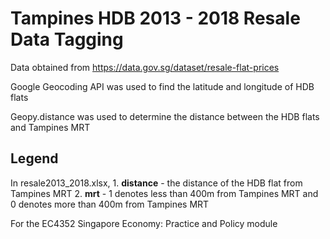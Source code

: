 # Tampines HDB 2013 - 2018 Resale Data Tagging

Data obtained from https://data.gov.sg/dataset/resale-flat-prices

Google Geocoding API was used to find the latitude and longitude of HDB flats

Geopy.distance was used to determine the distance between the HDB flats and Tampines MRT

## Legend
In resale2013_2018.xlsx, 
    1. **distance** - the distance of the HDB flat from Tampines MRT
    2. **mrt** - 1 denotes less than 400m from Tampines MRT and 0 denotes more than 400m from Tampines MRT

For the EC4352 Singapore Economy: Practice and Policy module